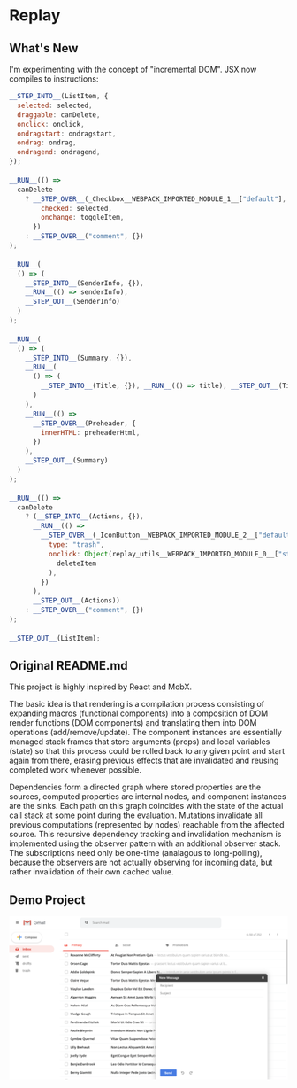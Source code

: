 # Replay

## What's New

I'm experimenting with the concept of "incremental DOM". JSX now compiles to instructions:

```js
__STEP_INTO__(ListItem, {
  selected: selected,
  draggable: canDelete,
  onclick: onclick,
  ondragstart: ondragstart,
  ondrag: ondrag,
  ondragend: ondragend,
});

__RUN__(() =>
  canDelete
    ? __STEP_OVER__(_Checkbox__WEBPACK_IMPORTED_MODULE_1__["default"], {
        checked: selected,
        onchange: toggleItem,
      })
    : __STEP_OVER__("comment", {})
);

__RUN__(
  () => (
    __STEP_INTO__(SenderInfo, {}),
    __RUN__(() => senderInfo),
    __STEP_OUT__(SenderInfo)
  )
);

__RUN__(
  () => (
    __STEP_INTO__(Summary, {}),
    __RUN__(
      () => (
        __STEP_INTO__(Title, {}), __RUN__(() => title), __STEP_OUT__(Title)
      )
    ),
    __RUN__(() =>
      __STEP_OVER__(Preheader, {
        innerHTML: preheaderHtml,
      })
    ),
    __STEP_OUT__(Summary)
  )
);

__RUN__(() =>
  canDelete
    ? (__STEP_INTO__(Actions, {}),
      __RUN__(() =>
        __STEP_OVER__(_IconButton__WEBPACK_IMPORTED_MODULE_2__["default"], {
          type: "trash",
          onclick: Object(replay_utils__WEBPACK_IMPORTED_MODULE_0__["stop"])(
            deleteItem
          ),
        })
      ),
      __STEP_OUT__(Actions))
    : __STEP_OVER__("comment", {})
);

__STEP_OUT__(ListItem);
```

## Original README.md

This project is highly inspired by React and MobX.

The basic idea is that rendering is a compilation process consisting of expanding macros (functional components) into a composition of DOM render functions (DOM components) and translating them into DOM operations (add/remove/update). The component instances are essentially managed stack frames that store arguments (props) and local variables (state) so that this process could be rolled back to any given point and start again from there, erasing previous effects that are invalidated and reusing completed work whenever possible.

Dependencies form a directed graph where stored properties are the sources, computed properties are internal nodes, and component instances are the sinks. Each path on this graph coincides with the state of the actual call stack at some point during the evaluation. Mutations invalidate all previous computations (represented by nodes) reachable from the affected source. This recursive dependency tracking and invalidation mechanism is implemented using the observer pattern with an additional observer stack. The subscriptions need only be one-time (analagous to long-polling), because the observers are not actually observing for incoming data, but rather invalidation of their own cached value.

## Demo Project

![screenshot](screenshots/demo.png)
